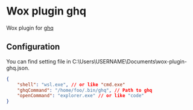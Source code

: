 # Wox plugin ghq

Wox plugin for [ghq](https://github.com/x-motemen/ghq)

## Configuration

You can find setting file in C:\Users\USERNAME\Documents\wox-plugin-ghq.json.

```json
{
    "shell": "wsl.exe", // or like "cmd.exe"
    "ghqCommand": "/home/foo/.bin/ghq", // Path to ghq
    "openCommand": "explorer.exe" // or like "code"
}
```
